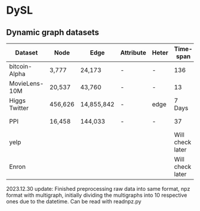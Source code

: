 # DySL

## Dynamic graph datasets

| Dataset       | Node    | Edge       | Attribute | Heter | Time-span        | Label | Source                                                                          |
| ------------- | ------- | ---------- | --------- | ----- | ---------------- | ----- | ------------------------------------------------------------------------------- |
| bitcoin-Alpha | 3,777   | 24,173     | -         | -     | 136              | -     | [EvolveGCN AAAI20](https://snap.stanford.edu/data/soc-sign-bitcoin-alpha.html)     |
| MovieLens-10M | 20,537  | 43,760     | -         | -     | 13               | -     | [DySAT WSDM20](https://drive.google.com/open?id=1TAWipN2y6uYf5BRtlKp-NY2BT3znH1YB) |
| Higgs Twitter | 456,626 | 14,855,842 | -         | edge  | 7 Days           | -     | [SNAP standford](http://snap.stanford.edu/data/higgs-twitter.html)                 |
| PPI           | 16,458  | 144,033    | -         | -     | 37               | -     | [tNodeEmbedding IJCAI19](https://github.com/urielsinger/tNodeEmbed)                |
| yelp          |         |            |           |       | Will check later |       |                                                                                 |
| Enron         |         |            |           |       | Will check later |       |                                                                                 |

2023.12.30 update: Finished preprocessing raw data into same format, npz format with multigraph, initially dividing the multigraphs into 10 respective ones due to the datetime. Can be read with readnpz.py


